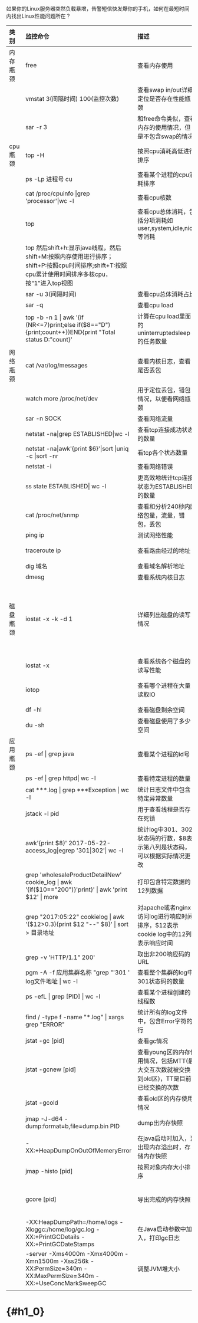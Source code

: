如果你的Linux服务器突然负载暴增，告警短信快发爆你的手机，如何在最短时间内找出Linux性能问题所在？

| 类别 | 监控命令 | 描述 | 备注 |
| :--- | :--- | :--- | :--- |
| 内存瓶颈 | free | 查看内存使用 |  |
|  | vmstat 3\(间隔时间\) 100\(监控次数\) | 查看swap in/out详细定位是否存在性能瓶颈 | 推荐使用 |
|  | sar -r 3 | 和free命令类似，查看内存的使用情况，但是不包含swap的情况 |  |
| cpu瓶颈 | top -H | 按照cpu消耗高低进行排序 |  |
|  | ps -Lp 进程号 cu | 查看某个进程的cpu消耗排序 |  |
|  | cat /proc/cpuinfo \|grep 'processor'\|wc -l | 查看cpu核数 |  |
|  | top | 查看cpu总体消耗，包括分项消耗如user,system,idle,nice等消耗 |  |
|  | top 然后shift+h:显示java线程，然后shift+M:按照内存使用进行排序；shift+P:按照cpu时间排序;shift+T:按照cpu累计使用时间排序多核cpu，按“1”进入top视图 |  |  |
|  | sar -u 3\(间隔时间\) | 查看cpu总体消耗占比 |  |
|  | sar -q | 查看cpu load |  |
|  | top -b -n 1 \| awk '{if \(NR&lt;=7\)print;else if\($8=="D"\){print;count++}}END{print "Total status D:"count}' | 计算在cpu load里面的uninterruptedsleep的任务数量 | uninterruptedsleep的任务会被计入cpu load，如磁盘堵塞 |
| 网络瓶颈 | cat /var/log/messages | 查看内核日志，查看是否丢包 |  |
|  | watch more /proc/net/dev | 用于定位丢包，错包情况，以便看网络瓶颈 | 重点关注drop\(包被丢弃\)和网络包传送的总量，不要超过网络上限 |
|  | sar -n SOCK | 查看网络流量 |  |
|  | netstat -na\|grep ESTABLISHED\|wc -l  | 查看tcp连接成功状态的数量 | 此命令特别消耗cpu，不适合进行长时间监控数据收集 |
|  | netstat -na\|awk'{print $6}'\|sort \|uniq -c \|sort -nr | 看tcp各个状态数量 |  |
|  | netstat -i | 查看网络错误 |  |
|  | ss state ESTABLISHED\| wc -l | 更高效地统计tcp连接状态为ESTABLISHED的数量 |  |
|  | cat /proc/net/snmp | 查看和分析240秒内网络包量，流量，错包，丢包 | 用于计算重传率tcpetr=RetransSegs/OutSegs |
|  | ping ip | 测试网络性能 |  |
|  | traceroute ip | 查看路由经过的地址 | 常用于定位网络在各个路由区段的耗时 |
|  | dig 域名 | 查看域名解析地址 |  |
|  | dmesg | 查看系统内核日志 |  |
| 磁盘瓶颈 | iostat -x -k -d 1 | 详细列出磁盘的读写情况 | 当看到I/O等待时间所占CPU时间的比重很高的时候，首先要检查的就是机器是否正在大量使用交换空间，同时关注iowait占比cpu的消耗是否很大，如果大说明磁盘存在大的瓶颈，同时关注await，表示磁盘的响应时间以便小于5ms |
|  | iostat -x | 查看系统各个磁盘的读写性能 | 重点关注await和iowait的cpu占比 |
|  | iotop | 查看哪个进程在大量读取IO | 一般先通过iostat查看是否存在io瓶颈，再定位哪个进程在大量读取IO |
|  | df -hl | 查看磁盘剩余空间 |  |
|  | du -sh | 查看磁盘使用了多少空间 |  |
| 应用瓶颈 | ps -ef \| grep java | 查看某个进程的id号 |  |
|  | ps -ef \| grep httpd\| wc -l | 查看特定进程的数量 |  |
|  | cat \*\*\*.log \| grep \*\*\*Exception \| wc -l | 统计日志文件中包含特定异常数量 |  |
|  | jstack -l pid | 用于查看线程是否存在死锁 |  |
|  | awk'{print $8}' 2017-05-22-access\_log\|egrep '301\|302'\| wc -l | 统计log中301、302状态码的行数，$8表示第八列是状态码，可以根据实际情况更改 | 常用于应用故障定位 |
|  | grep 'wholesaleProductDetailNew' cookie\_log \| awk '{if\($10=="200"\)}'print}' \| awk 'print $12' \| more | 打印包含特定数据的12列数据 |  |
|  | grep "2017:05:22" cookielog \| awk '\($12&gt;0.3\){print $12 "--" $8}' \| sort &gt; 目录地址 | 对apache或者nginx访问log进行响应时间排序，$12表示cookie log中的12列表示响应时间 | 用于排查是否是由于是某些访问超长造成整体的RT变长 |
|  | grep -v 'HTTP/1.1" 200' | 取出非200响应码的URL |  |
|  | pgm -A -f 应用集群名称 "grep "'301 ' log文件地址 \| wc -l | 查看整个集群的log中301状态码的数量 |  |
|  | ps -efL \| grep \[PID\] \| wc -l | 查看某个进程创建的线程数 |  |
|  | find / -type f -name "\*.log" \| xargs grep "ERROR" | 统计所有的log文件中，包含Error字符的行 | 这个在排查问题过程中比较有用 |
|  | jstat -gc \[pid\] | 查看gc情况 |  |
|  | jstat -gcnew \[pid\] | 查看young区的内存使用情况，包括MTT\(最大交互次数就被交换到old区\)，TT是目前已经交换的次数 |  |
|  | jstat -gcold | 查看old区的内存使用情况 |  |
|  | jmap -J-d64 -dump:format=b,file=dump.bin PID | dump出内存快照 | -J-d64防止jmap导致虚拟机crash\(jdk6有bug\) |
|  | -XX:+HeapDumpOnOutOfMemeryError | 在java启动时加入，当出现内存溢出时，存储内存快照 |  |
|  | jmap -histo \[pid\] | 按照对象内存大小排序 | 注意会导致full gc |
|  | gcore \[pid\] | 导出完成的内存快照 | 通常和jmap -permstat /opt/\*\*/java gcore.bin 一起使用，将core dump转换成heap dump |
|  | -XX:HeapDumpPath=/home/logs -Xloggc:/home/log/gc.log -XX:+PrintGCDetails -XX:+PrintGCDateStamps | 在Java启动参数中加入，打印gc日志 |  |
|  | -server -Xms4000m -Xmx4000m -Xmn1500m -Xss256k -XX:PermSize=340m -XX:MaxPermSize=340m -XX:+UseConcMarkSweepGC | 调整JVM堆大小 | xss是栈大小 |
|  |  |  |  |

#   {#h1_0}



